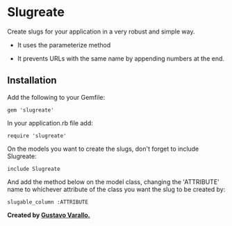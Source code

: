 # Slugreate

Create slugs for your application in a very robust and simple way.

* It uses the parameterize method

* It prevents URLs with the same name by appending numbers at the end.

## Installation

Add the following to your Gemfile:

```
gem 'slugreate'
```

In your application.rb file add:

```
require 'slugreate'
```

On the models you want to create the slugs, don't forget to include Slugreate:

```
include Slugreate
```

And add the method below on the model class, changing the 'ATTRIBUTE' name to whichever attribute of the class you want the slug to be created by:

```
slugable_column :ATTRIBUTE
```

**Created by [Gustavo Varallo.](http://varallo.me)**


